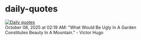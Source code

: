 # daily-quotes
[![Daily quotes](https://github.com/ceepu8/daily-quotes/actions/workflows/daily-quote.yml/badge.svg)](https://github.com/ceepu8/daily-quotes/actions/workflows/daily-quote.yml)<br/>
October 08, 2025 at 02:19 AM: "What Would Be Ugly In A Garden Constitutes Beauty In A Mountain." - Victor Hugo
